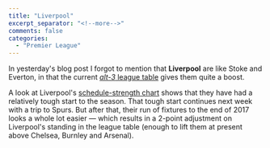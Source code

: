 ```yaml
---
title: "Liverpool"
excerpt_separator: "<!--more-->"
comments: false
categories: 
  - "Premier League"
---
```


In yesterday's blog post I forgot to mention that **Liverpool**
are like Stoke and Everton, in that the current 
[*alt-3* league table](/leagues/england-premier-league) gives them
quite a boost. 

A look at Liverpool's 
[schedule-strength chart](/leagues/england-premier-league/schedule-strength-Liv/) 
shows that they have had a relatively tough start to the season. That tough start 
continues next week with a trip to Spurs.  But after that, their run of fixtures to
the end of 2017 looks a whole lot easier &mdash; which 
results in a 2-point adjustment
on Liverpool's 
standing in the league table (enough to lift them at present above Chelsea,
Burnley and Arsenal).


